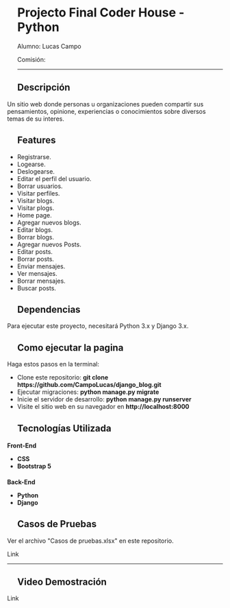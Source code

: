 <div id="user-content-toc">
    <ul>
        <summary><h1>Projecto Final Coder House - Python</h1></summary>
        <p>Alumno: Lucas Campo</p>
        <p>Comisión: </p>
        <hr>
    </ul>
 </div>

<div>
    <div id="user-content-toc">
        <ul>
            <summary><h2>Descripción</h2></summary>
        </ul>
    </div>
    <p>Un sitio web donde personas u organizaciones pueden compartir sus pensamientos, opinione, experiencias o conocimientos sobre diversos temas de su interes.</p>
</div>

<div>
    <div id="user-content-toc">
        <ul>
            <summary><h2>Features</h2></summary>
        </ul>
    </div>
    <ul>
        <li>Registrarse.</li>
        <li>Logearse.</li>
        <li>Deslogearse.</li>
        <li>Editar el perfil del usuario.</li>
        <li>Borrar usuarios.</li>
        <li>Visitar perfiles.</li>
        <li>Visitar blogs.</li>
        <li>Visitar plogs.</li>
        <li>Home page.</li>
        <li>Agregar nuevos blogs.</li>
        <li>Editar blogs.</li>
        <li>Borrar blogs.</li>
        <li>Agregar nuevos Posts.</li>
        <li>Editar posts.</li>
        <li>Borrar posts.</li>
        <li>Enviar mensajes.</li>
        <li>Ver mensajes.</li>
        <li>Borrar mensajes.</li>
        <li>Buscar posts.</li>
    </ul>
</div>

<div>
    <div id="user-content-toc">
        <ul>
            <summary><h2>Dependencias</h2></summary>
        </ul>
    </div>
    <p>Para ejecutar este proyecto, necesitará Python 3.x y Django 3.x.</p>
</div>

<div>
    <div id="user-content-toc">
        <ul>
            <summary><h2>Como ejecutar la pagina</h2></summary>
        </ul>
    </div>
    <p>Haga estos pasos en la terminal:</p>
    <ul>
        <li>Clone este repositorio: <strong>git clone https://github.com/CampoLucas/django_blog.git</strong></li>
        <li>Ejecutar migraciones: <strong>python manage.py migrate</strong></li>
        <li>Inicie el servidor de desarrollo: <strong>python manage.py runserver</strong></li>
        <li>Visite el sitio web en su navegador en <strong>http://localhost:8000</strong></li>
    </ul>
</div>

<div>
    <div id="user-content-toc">
        <ul>
            <summary><h2>Tecnologías Utilizada</h2></summary>
        </ul>
    </div>
    <h4>Front-End</p>
    <ul>
        <li>CSS</li>
        <li>Bootstrap 5</li>
    </ul>
    <h4>Back-End</p>
    <ul>
        <li>Python</li>
        <li>Django</li>
    </ul>
</div>

<div>
    <div id="user-content-toc">
        <ul>
            <summary><h2>Casos de Pruebas</h2></summary>
        </ul>
    </div>
    <p>Ver el archivo "Casos de pruebas.xlsx" en este repositorio.</p>
    <p>Link</p>
</div>
<hr>
<div>
    <div id="user-content-toc">
        <ul>
            <summary><h2>Video Demostración</h2></summary>
        </ul>
    </div>
    <p>Link</p>
</div>

